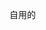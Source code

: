 
<!---
Anxiangpeng/Anxiangpeng is a ✨ special ✨ repository because its `README.md` (this file) appears on your GitHub profile.
You can click the Preview link to take a look at your changes.
--->
自用的
